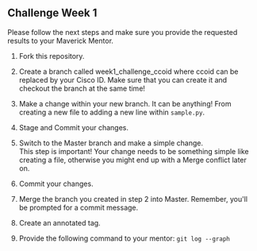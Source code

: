  Challenge Week 1
---
Please follow the next steps and make sure you provide the requested results to your Maverick Mentor.

1. Fork this repository.

2. Create a branch called week1_challenge_ccoid where ccoid can be replaced by your Cisco ID. Make sure that you can create it and checkout the branch at the same time! 

3. Make a change within your new branch. It can be anything! From creating a new file to adding a new line within `sample.py`.

4. Stage and Commit your changes.

5. Switch to the Master branch and make a simple change.  
This step is important! Your change needs to be something simple like creating a file, otherwise you might end up with a Merge conflict later on. 

6. Commit your changes.

7. Merge the branch you created in step 2 into Master. 
Remember, you'll be prompted for a commit message.

8. Create an annotated tag. 

9. Provide the following command to your mentor: `git log --graph`
